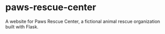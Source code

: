 # paws-rescue-center
A website for Paws Rescue Center, a fictional animal rescue organization built with Flask.
